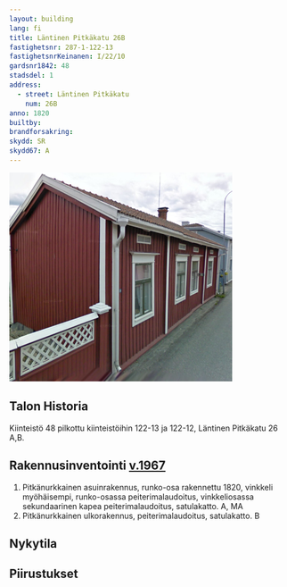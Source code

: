 ```yaml
---
layout: building
lang: fi
title: Läntinen Pitkäkatu 26B
fastighetsnr: 287-1-122-13
fastighetsnrKeinanen: I/22/10
gardsnr1842: 48
stadsdel: 1
address:
  - street: Läntinen Pitkäkatu
    num: 26B
anno: 1820
builtby:
brandforsakring:
skydd: SR
skydd67: A
---
```


<img src="streetview2009.png" width="400px">

## Talon Historia
Kiinteistö 48 pilkottu kiinteistöihin 122-13 ja 122-12, Läntinen Pitkäkatu 26 A,B.

## Rakennusinventointi <a href="/sources/keinanen_karki.pdf">v.1967</a>
1. Pitkänurkkainen asuinrakennus, runko-osa rakennettu 1820, vinkkeli myöhäisempi, runko-osassa peiterimalaudoitus, vinkkeliosassa sekundaarinen kapea peiterimalaudoitus, satulakatto. A, MA
2. Pitkänurkkainen ulkorakennus, peiterimalaudoitus, satulakatto. B

## Nykytila


## Piirustukset
